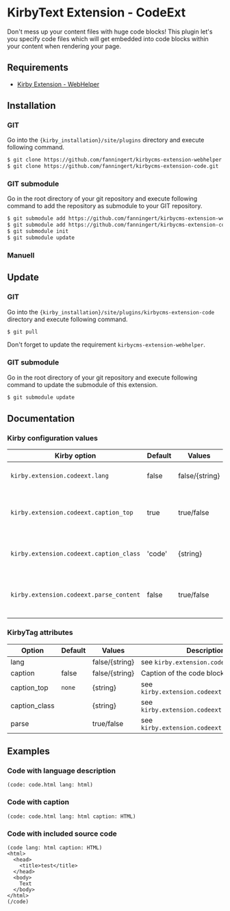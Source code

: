 # KirbyText Extension - CodeExt

Don't mess up your content files with huge code blocks! This plugin let's you specify code files which will get embedded into code blocks within your content when rendering your page.

## Requirements

* [Kirby Extension - WebHelper](https://github.com/fanningert/kirbycms-extension-webhelper)

## Installation

### GIT

Go into the `{kirby_installation}/site/plugins` directory and execute following command.

```bash
$ git clone https://github.com/fanningert/kirbycms-extension-webhelper.git
$ git clone https://github.com/fanningert/kirbycms-extension-code.git
```

### GIT submodule

Go in the root directory of your git repository and execute following command to add the repository as submodule to your GIT repository.

```bash
$ git submodule add https://github.com/fanningert/kirbycms-extension-webhelper.git ./site/plugins/kirbycms-extension-webhelper
$ git submodule add https://github.com/fanningert/kirbycms-extension-code.git ./site/plugins/kirbycms-extension-code
$ git submodule init
$ git submodule update
```

### Manuell

## Update

### GIT

Go into the `{kirby_installation}/site/plugins/kirbycms-extension-code` directory and execute following command.

```bash
$ git pull
```
Don't forget to update the requirement `kirbycms-extension-webhelper`.

### GIT submodule

Go in the root directory of your git repository and execute following command to update the submodule of this extension.

```bash
$ git submodule update
```

## Documentation

### Kirby configuration values

| Kirby option | Default | Values | Description |
| ------------ | ------- | ------ | ----------- |
| `kirby.extension.codeext.lang` | false | false/{string} | Default code language |
| `kirby.extension.codeext.caption_top` | true | true/false | Place the caption at the top of the code block |
| `kirby.extension.codeext.caption_class` | 'code' | {string} | Class string for the figure element |
| `kirby.extension.codeext.parse_content` | false | true/false | Parse the code with kirbytag and markdown |

### KirbyTag attributes

| Option | Default | Values | Description |
| ------ | ------- | ------ | ----------- |
| lang |  | false/{string} | see `kirby.extension.codeext.lang` |
| caption | false | false/{string} | Caption of the code block |
| caption_top | `none` | {string} | see `kirby.extension.codeext.caption_top` |
| caption_class |  | {string} | see `kirby.extension.codeext.caption_class` |
| parse |  | true/false | see `kirby.extension.codeext.parse_content` |

## Examples

### Code with language description

```
(code: code.html lang: html)
```

### Code with caption

```
(code: code.html lang: html caption: HTML)
```

### Code with included source code

```
(code lang: html caption: HTML)
<html>
  <head>
    <title>test</title>
  </head>
  <body>
    Text
  </body>
</html>
(/code)
```